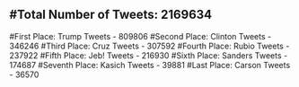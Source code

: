 #Total Number of Tweets: 2169634 
---
#First Place: Trump Tweets - 809806
#Second Place: Clinton Tweets - 346246
#Third Place: Cruz Tweets - 307592
#Fourth Place: Rubio Tweets - 237922
#Fifth Place: Jeb! Tweets - 216930
#Sixth Place: Sanders Tweets - 174687
#Seventh Place: Kasich Tweets - 39881
#Last Place: Carson Tweets - 36570
